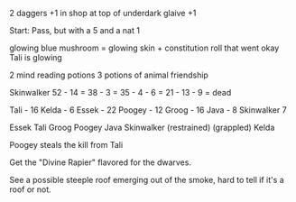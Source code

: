2 daggers +1 in shop at top of underdark
glaive +1

Start:
Pass, but with a 5 and a nat 1

glowing blue mushroom = glowing skin + constitution roll that went okay
Tali is glowing

2 mind reading potions
3 potions of animal friendship

Skinwalker
52 - 14 = 38 - 3 = 35 - 4 - 6 = 21 - 13 - 9 = dead

Tali - 16
Kelda - 6
Essek - 22
Poogey - 12
Groog - 16
Java - 8
Skinwalker 7

Essek
Tali
Groog
Poogey
Java
Skinwalker (restrained) (grappled)
Kelda

Poogey steals the kill from Tali

Get the "Divine Rapier" flavored for the dwarves.

See a possible steeple roof emerging out of the smoke, hard to tell if it's a roof or not.

